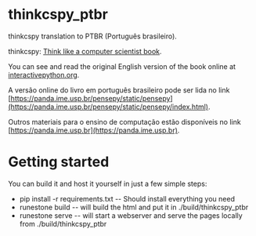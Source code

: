 # thinkcspy_ptbr
thinkcspy translation to PTBR (Português brasileiro).

thinkcspy: [Think like a computer scientist book](https://github.com/RunestoneInteractive/thinkcspy).

You can see and read the original English version of the book online at [interactivepython.org](https://interactivepython.org).

A versão online do livro em português brasileiro pode ser lida no link [https://panda.ime.usp.br/pensepy/static/pensepy](https://panda.ime.usp.br/pensepy/static/pensepy/index.html).

Outros materiais para o ensino de computação estão disponíveis no link [https://panda.ime.usp.br](https://panda.ime.usp.br).


# Getting started

You can build it and host it yourself in just a few simple steps:

* pip install -r requirements.txt -- Should install everything you need
* runestone build -- will build the html and put it in ./build/thinkcspy_ptbr
* runestone serve -- will start a webserver and serve the pages locally from ./build/thinkcspy_ptbr

